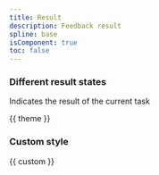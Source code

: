 ```yaml
---
title: Result
description: Feedback result
spline: base
isComponent: true
toc: false
---
```


### Different result states

Indicates the result of the current task

{{ theme }}

### Custom style

{{ custom }}